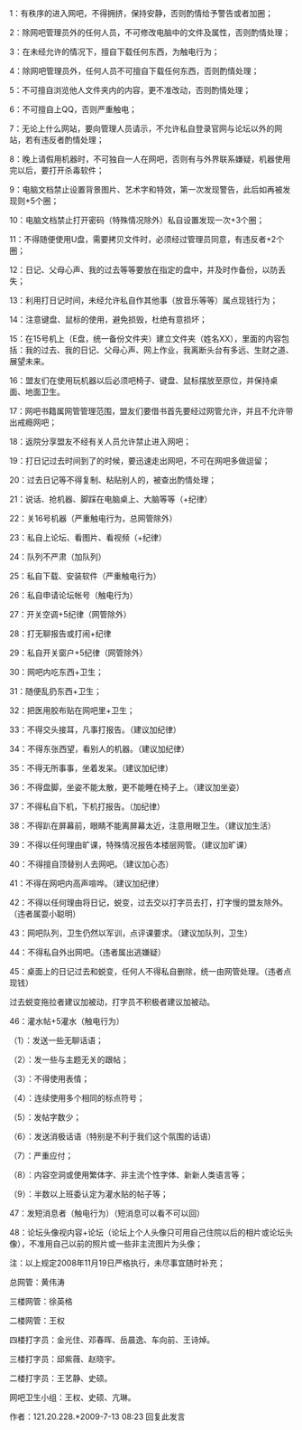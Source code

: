 <p>1：有秩序的进入网吧，不得拥挤，保持安静，否则酌情给予警告或者加圈；</p>
<p>2：除网吧管理员外的任何人员，不可修改电脑中的文件及属性，否则酌情处理；</p>
<p>3：在未经允许的情况下，擅自下载任何东西，为触电行为；</p>
<p>4：除网吧管理员外，任何人员不可擅自下载任何东西，否则酌情处理；</p>
<p>5：不可擅自浏览他人文件夹内的内容，更不准改动，否则酌情处理；</p>
<p>6：不可擅自上QQ，否则严重触电；</p>
<p>7：无论上什么网站，要向管理人员请示，不允许私自登录官网与论坛以外的网站，若有违反者酌情处理；</p>
<p>8：晚上请假用机器时，不可独自一人在网吧，否则有与外界联系嫌疑，机器使用完以后，要打开杀毒软件；</p>
<p>9：电脑文档禁止设置背景图片、艺术字和特效，第一次发现警告，此后如再被发现则+5个圈；</p>
<p>10：电脑文档禁止打开密码（特殊情况除外）私自设置发现一次+3个圈；</p>
<p>11：不得随便使用U盘，需要拷贝文件时，必须经过管理员同意，有违反者+2个圈；</p>
<p>12：日记、父母心声、我的过去等等要放在指定的盘中，并及时作备份，以防丢失；</p>
<p>13：利用打日记时间，未经允许私自作其他事（放音乐等等）属点现钱行为；</p>
<p>14：注意键盘、鼠标的使用，避免损毁，杜绝有意损坏；</p>
<p>15：在15号机上（E盘，统一备份文件夹）建立文件夹（姓名XX），里面的内容包括：我的过去、我的日记、父母心声、网上作业，我离断头台有多远、生财之道、展望未来。</p>
<p>16：盟友们在使用玩机器以后必须吧椅子、键盘、鼠标摆放至原位，并保持桌面、地面卫生。</p>
<p>17：网吧书籍属网管管理范围，盟友们要借书首先要经过网管允许，并且不允许带出戒瘾网吧；</p>
<p>18：返院分享盟友不经有关人员允许禁止进入网吧；</p>
<p>19：打日记过去时间到了的时候，要迅速走出网吧，不可在网吧多做逗留；</p>
<p>20：过去日记等不得复制、粘贴别人的，被查出酌情处理；</p>
<p>21：说话、抢机器、脚踩在电脑桌上、大脑等等（+纪律）</p>
<p>22：关16号机器（严重触电行为，总网管除外）</p>
<p>23：私自上论坛、看图片、看视频（+纪律）</p>
<p>24：队列不严肃（加队列）</p>
<p>25：私自下载、安装软件（严重触电行为）</p>
<p>26：私自申请论坛帐号（触电行为）</p>
<p>27：开关空调+5纪律（网管除外）</p>
<p>28：打无聊报告或打闹+纪律</p>
<p>29：私自开关窗户+5纪律（网管除外）</p>
<p>30：网吧内吃东西+卫生；</p>
<p>31：随便乱扔东西+卫生；</p>
<p>32：把医用胶布贴在网吧里+卫生；</p>
<p>33：不得交头接耳，凡事打报告。（建议加纪律）</p>
<p>34：不得东张西望，看别人的机器。（建议加纪律）</p>
<p>35：不得无所事事，坐着发呆。（建议加纪律）</p>
<p>36：不得盘脚，坐姿不能太散，更不能睡在椅子上。（建议加坐姿）</p>
<p>37：不得私自下机，下机打报告。（加纪律）</p>
<p>38：不得趴在屏幕前，眼睛不能离屏幕太近，注意用眼卫生。（建议加生活）</p>
<p>39：不得以任何理由旷课，特殊情况报告本楼层网管。（建议加旷课）</p>
<p>40：不得擅自顶替别人去网吧。（建议加心态）</p>
<p>41：不得在网吧内高声喧哗。（建议加纪律）</p>
<p>42：不得以任何理由将日记，蜕变，过去交以打字员去打，打字慢的盟友除外。（违者属耍小聪明）</p>
<p>43：网吧队列，卫生仍然以军训，点评课要求。（建议加队列，卫生）</p>
<p>44：不得私自外出网吧。（违者属出逃嫌疑）</p>
<p>45：桌面上的日记过去和蜕变，任何人不得私自删除，统一由网管处理。（违者点现钱）</p>
<p>过去蜕变拖拉者建议加被动，打字员不积极者建议加被动。</p>
<p>46：灌水帖+5灌水（触电行为）</p>
<p>（1）：发送一些无聊话语；</p>
<p>（2）：发一些与主题无关的跟帖；</p>
<p>（3）：不得使用表情；</p>
<p>（4）：连续使用多个相同的标点符号；</p>
<p>（5）：发帖字数少；</p>
<p>（6）：发送消极话语（特别是不利于我们这个氛围的话语）</p>
<p>（7）：严重应付；</p>
<p>（8）：内容空洞或使用繁体字、非主流个性字体、新新人类语言等；</p>
<p>（9）：半数以上班委认定为灌水贴的帖子等；</p>
<p>47：发短消息者（触电行为）（短消息可以看不可以回）</p>
<p>48：论坛头像视内容+论坛（论坛上个人头像只可用自己住院以后的相片或论坛头像），不准用自己以前的照片或一些非主流图片为头像；</p>
<p>注：以上规定2008年11月19日严格执行，未尽事宜随时补充；</p>
<p>总网管：黄伟涛</p>
<p>三楼网管：徐英格</p>
<p>二楼网管：王权</p>
<p>四楼打字员：金光住、邓春晖、岳晨逸、车向前、王诗焯。</p>
<p>三楼打字员：邱紫薇、赵晓宇。</p>
<p>二楼打字员：王艺静、史硕。</p>
<p>网吧卫生小组：王权、史硕、亢琳。</p>
<p>作者：121.20.228.*2009-7-13 08:23 回复此发言</p>